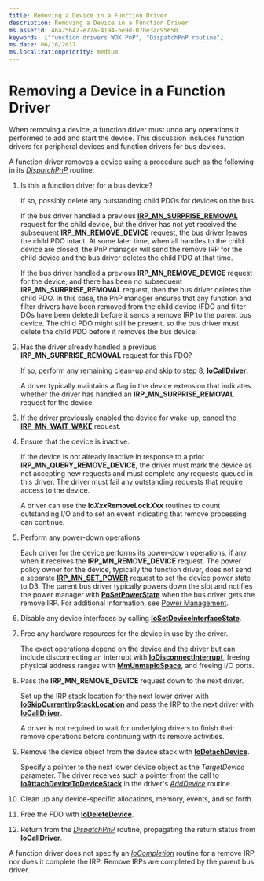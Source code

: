 ```yaml
---
title: Removing a Device in a Function Driver
description: Removing a Device in a Function Driver
ms.assetid: 46a75647-e72a-4194-be9d-070e3ac95650
keywords: ["function drivers WDK PnP", "DispatchPnP routine"]
ms.date: 06/16/2017
ms.localizationpriority: medium
---
```


# Removing a Device in a Function Driver





When removing a device, a function driver must undo any operations it performed to add and start the device. This discussion includes function drivers for peripheral devices and function drivers for bus devices.

A function driver removes a device using a procedure such as the following in its [*DispatchPnP*](/windows-hardware/drivers/ddi/wdm/nc-wdm-driver_dispatch) routine:

1. Is this a function driver for a bus device?

   If so, possibly delete any outstanding child PDOs for devices on the bus.

   If the bus driver handled a previous [**IRP\_MN\_SURPRISE\_REMOVAL**](./irp-mn-surprise-removal.md) request for the child device, but the driver has not yet received the subsequent [**IRP\_MN\_REMOVE\_DEVICE**](./irp-mn-remove-device.md) request, the bus driver leaves the child PDO intact. At some later time, when all handles to the child device are closed, the PnP manager will send the remove IRP for the child device and the bus driver deletes the child PDO at that time.

   If the bus driver handled a previous **IRP\_MN\_REMOVE\_DEVICE** request for the device, and there has been no subsequent **IRP\_MN\_SURPRISE\_REMOVAL** request, then the bus driver deletes the child PDO. In this case, the PnP manager ensures that any function and filter drivers have been removed from the child device (FDO and filter DOs have been deleted) before it sends a remove IRP to the parent bus device. The child PDO might still be present, so the bus driver must delete the child PDO before it removes the bus device.

2. Has the driver already handled a previous **IRP\_MN\_SURPRISE\_REMOVAL** request for this FDO?

   If so, perform any remaining clean-up and skip to step 8, [**IoCallDriver**](/windows-hardware/drivers/ddi/wdm/nf-wdm-iocalldriver).

   A driver typically maintains a flag in the device extension that indicates whether the driver has handled an **IRP\_MN\_SURPRISE\_REMOVAL** request for the device.

3. If the driver previously enabled the device for wake-up, cancel the [**IRP\_MN\_WAIT\_WAKE**](./irp-mn-wait-wake.md) request.

4. Ensure that the device is inactive.

   If the device is not already inactive in response to a prior **IRP\_MN\_QUERY\_REMOVE\_DEVICE**, the driver must mark the device as not accepting new requests and must complete any requests queued in this driver. The driver must fail any outstanding requests that require access to the device.

   A driver can use the **Io*Xxx*RemoveLock<em>Xxx</em>** routines to count outstanding I/O and to set an event indicating that remove processing can continue.

5. Perform any power-down operations.

   Each driver for the device performs its power-down operations, if any, when it receives the **IRP\_MN\_REMOVE\_DEVICE** request. The power policy owner for the device, typically the function driver, does not send a separate [**IRP\_MN\_SET\_POWER**](./irp-mn-set-power.md) request to set the device power state to D3. The parent bus driver typically powers down the slot and notifies the power manager with [**PoSetPowerState**](/windows-hardware/drivers/ddi/ntifs/nf-ntifs-posetpowerstate) when the bus driver gets the remove IRP. For additional information, see [Power Management](./introduction-to-power-management.md).

6. Disable any device interfaces by calling [**IoSetDeviceInterfaceState**](/windows-hardware/drivers/ddi/wdm/nf-wdm-iosetdeviceinterfacestate).

7. Free any hardware resources for the device in use by the driver.

   The exact operations depend on the device and the driver but can include disconnecting an interrupt with [**IoDisconnectInterrupt**](/windows-hardware/drivers/ddi/wdm/nf-wdm-iodisconnectinterrupt), freeing physical address ranges with [**MmUnmapIoSpace**](/windows-hardware/drivers/ddi/wdm/nf-wdm-mmunmapiospace), and freeing I/O ports.

8. Pass the **IRP\_MN\_REMOVE\_DEVICE** request down to the next driver.

   Set up the IRP stack location for the next lower driver with [**IoSkipCurrentIrpStackLocation**](./mm-bad-pointer.md) and pass the IRP to the next driver with [**IoCallDriver**](/windows-hardware/drivers/ddi/wdm/nf-wdm-iocalldriver).

   A driver is not required to wait for underlying drivers to finish their remove operations before continuing with its remove activities.

9. Remove the device object from the device stack with [**IoDetachDevice**](/windows-hardware/drivers/ddi/wdm/nf-wdm-iodetachdevice).

   Specify a pointer to the next lower device object as the *TargetDevice* parameter. The driver receives such a pointer from the call to [**IoAttachDeviceToDeviceStack**](/windows-hardware/drivers/ddi/wdm/nf-wdm-ioattachdevicetodevicestack) in the driver's [*AddDevice*](/windows-hardware/drivers/ddi/wdm/nc-wdm-driver_add_device) routine.

10. Clean up any device-specific allocations, memory, events, and so forth.

11. Free the FDO with [**IoDeleteDevice**](/windows-hardware/drivers/ddi/wdm/nf-wdm-iodeletedevice).

12. Return from the [*DispatchPnP*](/windows-hardware/drivers/ddi/wdm/nc-wdm-driver_dispatch) routine, propagating the return status from **IoCallDriver**.

A function driver does not specify an [*IoCompletion*](/windows-hardware/drivers/ddi/wdm/nc-wdm-io_completion_routine) routine for a remove IRP, nor does it complete the IRP. Remove IRPs are completed by the parent bus driver.

 

